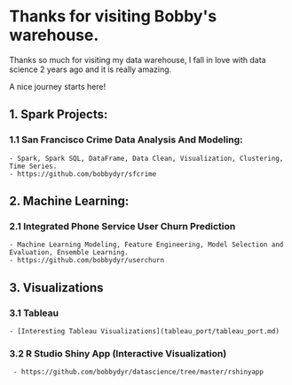 # Thanks for visiting Bobby's warehouse.
Thanks so much for visiting my data warehouse, I fall in love with data science 2 years ago and it is really amazing.

A nice journey starts here!

## 1. Spark Projects:

  ### 1.1 San Francisco Crime Data Analysis And Modeling:
    - Spark, Spark SQL, DataFrame, Data Clean, Visualization, Clustering, Time Series.
    - https://github.com/bobbydyr/sfcrime

## 2. Machine Learning:

  ### 2.1 Integrated Phone Service User Churn Prediction 
    - Machine Learning Modeling, Feature Engineering, Model Selection and Evaluation, Ensemble Learning.
    - https://github.com/bobbydyr/userchurn

## 3. Visualizations
  ### 3.1 Tableau
    - [Interesting Tableau Visualizations](tableau_port/tableau_port.md)

  ### 3.2 R Studio Shiny App (Interactive Visualization)

     - https://github.com/bobbydyr/datascience/tree/master/rshinyapp
